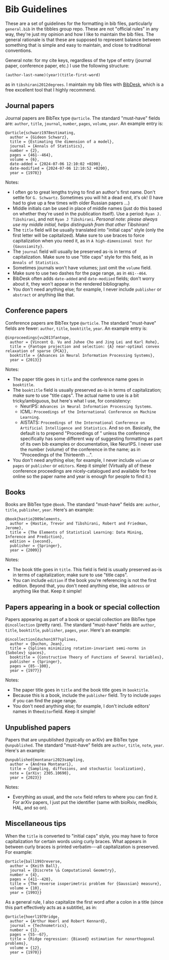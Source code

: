 # Bib Guidelines

These are a set of guidelines for the formatting in bib files, particularly
`general.bib` in the tibbles group repo. These are not "official rules" in any
way, they're just my opinion and how I like to maintain the bib files. The
general rationale is that these are supposed to represent balance between
something that is simple and easy to maintain, and close to traditional
conventions. 

General note: for my cite keys, regardless of the type of entry (journal paper,
conference paper, etc.) I use the following structure:

```
(author-last-name)(year)(title-first-word)
```

as in `tibshirani2012degrees`. I maintain my bib files with
[BibDesk](https://bibdesk.sourceforge.io), which is a free excellent tool that I 
highly recommend. 

## Journal papers

Journal papers are BibTex type `@article`. The standard "must-have" fields are:
`author`, `title`, `journal`, `number`, `pages`, `volume`, `year`. An example
entry is: 

```
@article{schwarz1978estimating, 
  author = {Gideon Schwarz},
  title = {Estimating the dimension of a model},
  journal = {Annals of Statistics},
  number = {2},
  pages = {461--464},
  volume = {6}, 
  date-added = {2024-07-06 12:10:02 +0200},
  date-modified = {2024-07-06 12:10:52 +0200},
  year = {1978}}
```

Notes:

- I often go to great lengths trying to find an author's first name. Don't
  settle for `G. Schwartz`. Sometimes you will hit a dead end, it's ok! (I have 
  had to give up a few times with older Russian papers ...)
- Middle initials can be used in place of middle names (just do this based on
  whether they're used in the publication itself). Use a period: `Ryan
  J. Tibshirani`, and not `Ryan J Tibshirani`. *Personal note: please always use
  my middle initial, helps distinguish from that other Tibshirani!* 
- The `title` field will be usually translated into "initial caps" style (only
  the first letter will be capitalized). Make sure to use braces to force
  capitalization when you need it, as in `A high-dimensional test for
  {Gaussianity}`.
- The `journal` field will usually be preserved as-is in terms of
  capitalization. Make sure to use "title caps" style for this field, as in
  `Annals of Statistics`.
- Sometimes journals won't have volumes; just omit the `volume` field.
- Make sure to use two dashes for the page range, as in `461--464`.
- BibDesk often adds `date-added` and `date-modiied` fields; don't worry about
  it, they won't appear in the rendered bibliography.
- You don't need anything else; for example, I never include `publisher` or 
  `abstract` or anything like that.
  
## Conference papers

Conference papers are BibTex type `@article`. The standard "must-have" fields
are fewer: `author`, `title`, `booktitle`, `year`. An example entry is: 

```
@inproceedings{vu2013fantope,
  author = {Vincent Q. Vu and Juhee Cho and Jing Lei and Karl Rohe},
  title = {Fantope projection and selection: {A} near-optimal convex relaxation of sparse {PCA}}, 
  booktitle = {Advances in Neural Information Processing Systems},
  year = {2013}}
```

Notes:
- The paper title goes in `title` and the conference name goes in `booktitle`.
- The `booktitle` field is usually preserved as-is in terms of capitalization;
  make sure to use "title caps". The actual name to use is a bit
  tricky/ambiguous, but here's what I use, for consistency: 
    * NeurIPS: `Advances in Neural Information Processing Systems`.
    * ICML: `Proceedings of the International Conference on Machine Learning`.
    * AISTATS: `Proceedings of the International Conference on Artificial
      Intelligence and Statistics`.
  And so on. Basically, the default is to prepend "Proceedings of " unless the
  conference specifically has some different way of suggesting formatting as
  part of its own bib examples or documentation, like NeurIPS. I never use the
  number (volume) of the conference in the name; as in "Proceedings of the 
  Thirteenth ...".
- You don't need anything else; for example, I never include `volume` or `pages` 
  or `publisher` or `editors`. Keep it simple! (Virtually all of these
  conference proceedings are nicely-catalogued and available for free online so
  the paper name and year is enough for people to find it.) 

## Books

Books are BibTex type `@book`. The standard "must-have" fields are: `author`,
`title`, `publisher`, `year`. Here's an example: 

```
@book{hastie2009elements,
  author = {Hastie, Trevor and Tibshirani, Robert and Friedman, Jerome}, 
  title = {The Elements of Statistical Learning: Data Mining, Inference and Prediction},
  edition = {second},
  publisher = {Springer},
  year = {2009}}
```

Notes:
- The book title goes in `title`. This field is field is usually preserved as-is
  in terms of capitalization; make sure to use "title caps".
- You can include `edition` if the book you're referencing is not the first
  edition. Beyond that, you don't need anything else, like `address` or anything
  like that. Keep it simple!

## Papers appearing in a book or special collection

Papers appearing as part of a book or special collection are BibTex type
`@incollection` (pretty rare). The standard "must-have" fields are `author`,
`title`, `booktitle`, `publisher`, `pages`, `year`. Here's an example: 

```
@incollection{duchon1977splines,
  author = {Duchon, Jean}, 
  title = {Splines minimizing rotation-invariant semi-norms in {Sobolev} spaces},
  booktitle = {Constructive Theory of Functions of Several Variables}, 
  publisher = {Springer},
  pages = {85--100},
  year = {1977}}
```

Notes:
- The paper title goes in `title` and the book title goes in `booktitle`.
- Because this is a book, include the `publisher` field. Try to include `pages`
  if you can find the page range. 
- You don't need anything else; for example, I don't include editors' names in 
  the`editor`field. Keep it simple!
  
## Unpublished papers

Papers that are unpublished (typically on arXiv) are BibTex type `@unpublished`.
The standard "must-have" fields are `author`, `title`, `note`, `year`. Here's an
example:

```
@unpublished{montanari2023sampling,
  author = {Andrea Montanari}, 
  title = {Sampling, diffusions, and stochastic localization},
  note = {arXiv: 2305.10690},
  year = {2023}}
```

Notes:
- Everything as usual, and the `note` field refers to where you can find it. For
  arXiv papers, I just put the identifier (same with bioRxiv, medRxiv, HAL, and
  so on). 

## Miscellaneous tips

When the `title` is converted to "initial caps" style, you may have to force
capitalization for certain words using curly braces. What appears in between
curly braces is printed verbatim---all capitalization is preserved. For example: 

```
@article{ball1993reverse,
  author = {Keith Ball},
  journal = {Discrete \& Computational Geometry},
  number = {4},
  pages = {411--420},
  title = {The reverse isoperimetric problem for {Gaussian} measure},
  volume = {10},
  year = {1993}}
```

As a general rule, I also capitalize the first word after a colon in a title
(since this part effectively acts as a subtitle), as in:

```
@article{hoerl1970ridge,
  author = {Arthur Hoerl and Robert Kennard},
  journal = {Technometrics},
  number = {1},
  pages = {55--67},
  title = {Ridge regression: {Biased} estimation for nonorthogonal problems},
  volume = {12},
  year = {1970}}
```
